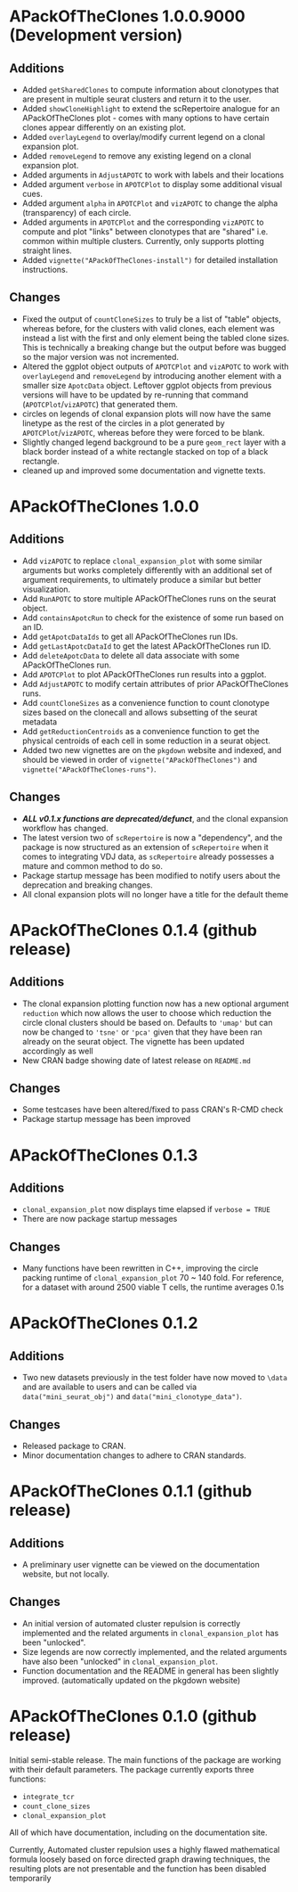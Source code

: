 # APackOfTheClones 1.0.0.9000 (Development version)

## Additions

- Added `getSharedClones` to compute information about clonotypes that are present in multiple seurat clusters and return it to the user.
- Added `showCloneHighlight` to extend the scRepertoire analogue for an APackOfTheClones plot - comes with many options to have certain clones appear differently on an existing plot.
- Added `overlayLegend` to overlay/modify current legend on a clonal expansion plot.
- Added `removeLegend` to remove any existing legend on a clonal expansion plot.
- Added arguments in `AdjustAPOTC` to work with labels and their locations
- Added argument `verbose` in `APOTCPlot` to display some additional visual cues.
- Added argument `alpha` in `APOTCPlot` and `vizAPOTC` to change the alpha (transparency) of each circle.
- Added arguments in `APOTCPlot` and the corresponding `vizAPOTC` to compute and plot "links" between clonotypes that are "shared" i.e. common within multiple clusters. Currently, only supports plotting straight lines.
- Added `vignette("APackOfTheClones-install")` for detailed installation instructions.

## Changes

- Fixed the output of `countCloneSizes` to truly be a list of "table" objects, whereas before, for the clusters with valid clones, each element was instead a list with the first and only element being the tabled clone sizes. This is technically a breaking change but the output before was bugged so the major version was not incremented.
- Altered the ggplot object outputs of `APOTCPlot` and `vizAPOTC` to work with `overlayLegend` and `removeLegend` by introducing another element with a smaller size `ApotcData` object. Leftover ggplot objects from previous versions will have to be updated by re-running that command (`APOTCPlot`/`vizAPOTC`) that generated them.
- circles on legends of clonal expansion plots will now have the same linetype as the rest of the circles in a plot generated by `APOTCPlot`/`vizAPOTC`, whereas before they were forced to be blank.
- Slightly changed legend background to be a pure `geom_rect` layer with a black border instead of a white rectangle stacked on top of a black rectangle.
- cleaned up and improved some documentation and vignette texts.

# APackOfTheClones 1.0.0

## Additions

- Add `vizAPOTC` to replace `clonal_expansion_plot` with some similar arguments but works completely differently with an additional set of argument requirements, to ultimately produce a similar but better visualization.
- Add `RunAPOTC` to store multiple APackOfTheClones runs on the seurat object.
- Add `containsApotcRun` to check for the existence of some run based on an ID.
- Add `getApotcDataIds` to get all APackOfTheClones run IDs.
- Add `getLastApotcDataId` to get the latest APackOfTheClones run ID.
- Add `deleteApotcData` to delete all data associate with some APackOfTheClones run.
- Add `APOTCPlot` to plot APackOfTheClones run results into a ggplot.
- Add `AdjustAPOTC` to modify certain attributes of prior APackOfTheClones runs.
- Add `countCloneSizes` as a convenience function to count clonotype sizes based on the clonecall and allows subsetting of the seurat metadata
- Add `getReductionCentroids` as a convenience function to get the physical centroids of each cell in some reduction in a seurat object.
- Added two new vignettes are on the `pkgdown` website and indexed, and should be viewed in order of `vignette("APackOfTheClones")` and `vignette("APackOfTheClones-runs")`.

## Changes

- ***ALL v0.1.x functions are deprecated/defunct***, and the clonal expansion workflow has changed.
- The latest version two of `scRepertoire` is now a "dependency", and the package is now structured as an extension of `scRepertoire` when it comes to integrating VDJ data, as `scRepertoire` already possesses a mature and common method to do so.
- Package startup message has been modified to notify users about the deprecation and breaking changes.
- All clonal expansion plots will no longer have a title for the default theme

# APackOfTheClones 0.1.4 (github release)

## Additions

- The clonal expansion plotting function now has a new optional argument `reduction` which now allows the user to choose which reduction the circle clonal clusters should be based on. Defaults to `'umap'` but can now be changed to `'tsne'` or `'pca'` given that they have been ran already on the seurat object. The vignette has been updated accordingly as well
- New CRAN badge showing date of latest release on `README.md`

## Changes

- Some testcases have been altered/fixed to pass CRAN's R-CMD check
- Package startup message has been improved

# APackOfTheClones 0.1.3

## Additions

- `clonal_expansion_plot` now displays time elapsed if `verbose = TRUE`
- There are now package startup messages

## Changes

- Many functions have been rewritten in C++, improving the circle packing runtime of `clonal_expansion_plot` 70 ~ 140 fold. For reference, for a dataset with around 2500 viable T cells, the runtime averages 0.1s

# APackOfTheClones 0.1.2

## Additions

- Two new datasets previously in the test folder have now moved to `\data` and are available to users and can be called via `data("mini_seurat_obj")` and `data("mini_clonotype_data")`.

## Changes

- Released package to CRAN.
- Minor documentation changes to adhere to CRAN standards.

# APackOfTheClones 0.1.1 (github release)

## Additions

- A preliminary user vignette can be viewed on the documentation website, but not locally.

## Changes

- An initial version of automated cluster repulsion is correctly implemented and the related arguments in `clonal_expansion_plot` has been "unlocked".
- Size legends are now correctly implemented, and the related arguments have also been "unlocked" in `clonal_expansion_plot`.
- Function documentation and the README in general has been slightly improved. (automatically updated on the pkgdown website)

# APackOfTheClones 0.1.0 (github release)

Initial semi-stable release. The main functions of the package are working with their default parameters. The package currently exports three functions:

- `integrate_tcr`
- `count_clone_sizes`
- `clonal_expansion_plot`

All of which have documentation, including on the documentation site.

Currently, Automated cluster repulsion uses a highly flawed mathematical formula loosely based on force directed graph drawing techniques, the resulting plots are not presentable and the function has been disabled temporarily
